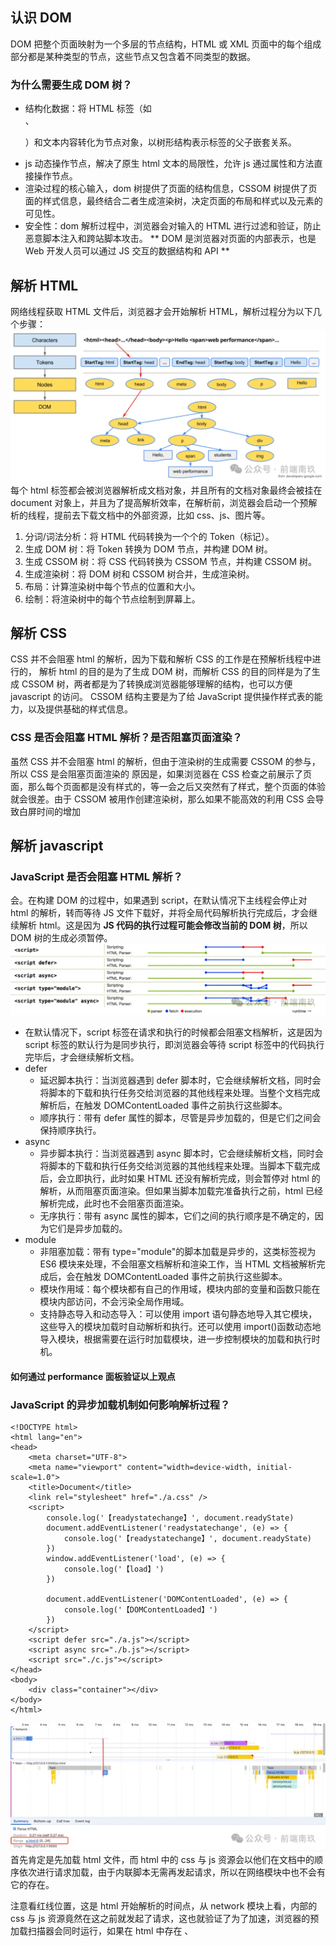 ## 认识 DOM

DOM 把整个页面映射为一个多层的节点结构，HTML 或 XML 页面中的每个组成部分都是某种类型的节点，这些节点又包含着不同类型的数据。

### 为什么需要生成 DOM 树？

- 结构化数据：将 HTML 标签（如<div>、<p>）和文本内容转化为节点对象，以树形结构表示标签的父子嵌套关系。
- js 动态操作节点，解决了原生 html 文本的局限性，允许 js 通过属性和方法直接操作节点。
- 渲染过程的核心输入，dom 树提供了页面的结构信息，CSSOM 树提供了页面的样式信息，最终结合二者生成渲染树，决定页面的布局和样式以及元素的可见性。
- 安全性：dom 解析过程中，浏览器会对输入的 HTML 进行过滤和验证，防止恶意脚本注入和跨站脚本攻击。
  ** DOM 是浏览器对页面的内部表示，也是 Web 开发人员可以通过 JS 交互的数据结构和 API **

## 解析 HTML

网络线程获取 HTML 文件后，浏览器才会开始解析 HTML，解析过程分为以下几个步骤：
![](./image/640.webp)
每个 html 标签都会被浏览器解析成文档对象，并且所有的文档对象最终会被挂在 document 对象上，并且为了提高解析效率，在解析前，浏览器会启动一个预解析的线程，提前去下载文档中的外部资源，比如 css、js、图片等。

1. 分词/词法分析：将 HTML 代码转换为一个个的 Token（标记）。
2. 生成 DOM 树：将 Token 转换为 DOM 节点，并构建 DOM 树。
3. 生成 CSSOM 树：将 CSS 代码转换为 CSSOM 节点，并构建 CSSOM 树。
4. 生成渲染树：将 DOM 树和 CSSOM 树合并，生成渲染树。
5. 布局：计算渲染树中每个节点的位置和大小。
6. 绘制：将渲染树中的每个节点绘制到屏幕上。

## 解析 CSS

CSS 并不会阻塞 html 的解析，因为下载和解析 CSS 的工作是在预解析线程中进行的，
解析 html 的目的是为了生成 DOM 树，而解析 CSS 的目的同样是为了生成 CSSOM 树，两者都是为了转换成浏览器能够理解的结构，也可以方便 javascript 的访问。
CSSOM 结构主要是为了给 JavaScript 提供操作样式表的能力，以及提供基础的样式信息。

### CSS 是否会阻塞 HTML 解析？是否阻塞页面渲染？

虽然 CSS 并不会阻塞 html 的解析，但由于渲染树的生成需要 CSSOM 的参与，所以 CSS 是会阻塞页面渲染的
原因是，如果浏览器在 CSS 检查之前展示了页面，那么每个页面都是没有样式的，等一会之后又突然有了样式，整个页面的体验就会很差。由于 CSSOM 被用作创建渲染树，那么如果不能高效的利用 CSS 会导致白屏时间的增加

## 解析 javascript

### JavaScript 是否会阻塞 HTML 解析？

会。在构建 DOM 的过程中，如果遇到 script，在默认情况下主线程会停止对 html 的解析，转而等待 JS 文件下载好，并将全局代码解析执行完成后，才会继续解析 html。这是因为 **JS 代码的执行过程可能会修改当前的 DOM 树**，所以 DOM 树的生成必须暂停。
![](./image/641.webp)

- 在默认情况下，script 标签在请求和执行的时候都会阻塞文档解析，这是因为 script 标签的默认行为是同步执行，即浏览器会等待 script 标签中的代码执行完毕后，才会继续解析文档。
- defer
  - 延迟脚本执行：当浏览器遇到 defer 脚本时，它会继续解析文档，同时会将脚本的下载和执行任务交给浏览器的其他线程来处理。当整个文档完成解析后，在触发 DOMContentLoaded 事件之前执行这些脚本。
  - 顺序执行：带有 defer 属性的脚本，尽管是异步加载的，但是它们之间会保持顺序执行。
- async
  - 异步脚本执行：当浏览器遇到 async 脚本时，它会继续解析文档，同时会将脚本的下载和执行任务交给浏览器的其他线程来处理。当脚本下载完成后，会立即执行，此时如果 HTML 还没有解析完成，则会暂停对 html 的解析，从而阻塞页面渲染。但如果当脚本加载完准备执行之前，html 已经解析完成，此时也不会阻塞页面渲染。
  - 无序执行：带有 async 属性的脚本，它们之间的执行顺序是不确定的，因为它们是异步加载的。
- module
  - 非阻塞加载：带有 type="module"的脚本加载是异步的，这类标签视为 ES6 模块来处理，不会阻塞文档解析和渲染工作，当 HTML 文档被解析完成后，会在触发 DOMContentLoaded 事件之前执行这些脚本。
  - 模块作用域：每个模块都有自己的作用域，模块内部的变量和函数只能在模块内部访问，不会污染全局作用域。
  - 支持静态导入和动态导入：可以使用 import 语句静态地导入其它模块，这些导入的模块加载时自动解析和执行。还可以使用 import()函数动态地导入模块，根据需要在运行时加载模块，进一步控制模块的加载和执行时机。

#### 如何通过 performance 面板验证以上观点

### JavaScript 的异步加载机制如何影响解析过程？

```
<!DOCTYPE html>
<html lang="en">
<head>
    <meta charset="UTF-8">
    <meta name="viewport" content="width=device-width, initial-scale=1.0">
    <title>Document</title>
    <link rel="stylesheet" href="./a.css" />
    <script>
        console.log('【readystatechange】', document.readyState)
        document.addEventListener('readystatechange', (e) => {
            console.log('【readystatechange】', document.readyState)
        })
        window.addEventListener('load', (e) => {
            console.log('【load】')
        })

        document.addEventListener('DOMContentLoaded', (e) => {
            console.log('【DOMContentLoaded】')
        })
    </script>
    <script defer src="./a.js"></script>
    <script async src="./b.js"></script>
    <script src="./c.js"></script>
</head>
<body>
    <div class="container"></div>
</body>
</html>
```

![](./image/642.webp)
首先肯定是先加载 html 文件，而 html 中的 css 与 js 资源会以他们在文档中的顺序依次进行请求加载，由于内联脚本无需再发起请求，所以在网络模块中也不会有它的存在。

注意看红线位置，这是 html 开始解析的时间点，从 network 模块上看，内部的 css 与 js 资源竟然在这之前就发起了请求，这也就验证了为了加速，浏览器的预加载扫描器会同时运行，如果在 html 中存在 <link>、<script>、img 等标签，预加载扫描器会把这些请求传递给浏览器进程中的网络线程进行相关资源的下载。

从图中我们可以看到，a.css 与 c.js 文件右上角都出现了红色标注，这是代表这两个文件都会阻塞页面的渲染
可以看到 html 的解析、css 的解析、脚本的执行、页面渲染等都发生在主线程

在浏览器渲染引擎内部，有一个叫 HTML 解析器（HTMLParser）的模块，它负责将 HTML 字节流转换为 DOM 结构。HTML Standard 规范定义了浏览器渲染 HTML 为 DOM 的方法。

⚠️ 需要注意的是 HTML 解析器并不是等整个文档加载完成之后再解析的，而是网络进程加载了多少数据，HTML 解析器就解析多少数据。

注意看，第一次解析 html 的范围是 0-24，解析过程遇到了 css 资源，等 css 资源下载完成后会开始解析 css（这个过程不会阻塞 html 的解析）

parse stylesheet

Evaluate script
再往后就遇到了内联脚本，这个时候会停下来解析执行 JS（这才是导致 html 解析暂停的根本原因）

等脚本执行完后会继续解析 html

注意 range，跟上一次 parse html 刚好接上了

接着往后会依次遇到 a、b、c 三个脚本，由于 c 没有添加任何异步属性，所以 c 会率先开始执行（此时会阻塞 html 的解析）

执行完成后会继续解析 html

等解析完成后会开始执行标记了 defer 的 a.js（a.js 在这之前就已加载完成）

最后标记了 async 的 b.js 加载完成，会立即执行

### 如何通过 performance 面板验证以上观点

(https://mp.weixin.qq.com/s/2cW6Vx-m3WVaNckHzyvfVw)
